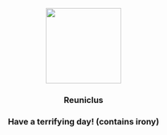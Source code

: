 <p align="center">
    <img src="https://raw.githubusercontent.com/PokeAPI/sprites/master/sprites/pokemon/579.png" width="150" height="150">
</p>
<h3 align="center"> <b>Reuniclus</b></h3>
<h3 align="center">Have a terrifying day! (contains irony)</h3>
